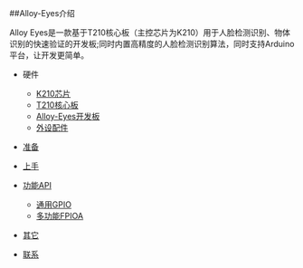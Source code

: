 ##Alloy-Eyes介绍

Alloy Eyes是一款基于T210核心板（主控芯片为K210）用于人脸检测识别、物体识别的快速验证的开发板;同时内置高精度的人脸检测识别算法，同时支持Arduino平台，让开发更简单。

- 硬件
  - [K210芯片](hardware/k210.md)
  - [T210核心板](hardware/t210.md)
  - [Alloy-Eyes开发板](hardware/eyes.md)
  - [外设配件](hardware/ext.md)
  
 - [准备](ready/ready.md)
 
 - [上手](start/shang-shou.md)
 
 - [功能API](function/gpio.md)
    - [通用GPIO](function/gpio.md)
    - [多功能FPIOA](function/fpioa.md)
    
  - [其它](other/qi-ta.md)
  
  - [联系](other/about.md)